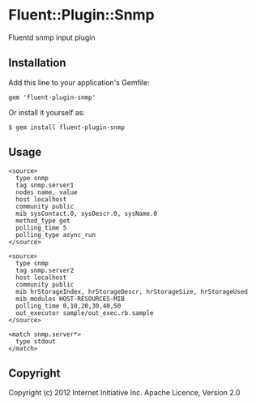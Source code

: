 # Fluent::Plugin::Snmp

Fluentd snmp input plugin

## Installation

Add this line to your application's Gemfile:

    gem 'fluent-plugin-snmp'

Or install it yourself as:

    $ gem install fluent-plugin-snmp

## Usage

    <source>
      type snmp
      tag snmp.server1
      nodes name, value
      host localhost
      community public
      mib sysContact.0, sysDescr.0, sysName.0
      method_type get
      polling_time 5
      polling_type async_run
    </source>
    
    <source>
      type snmp
      tag snmp.server2
      host localhost
      community public
      mib hrStorageIndex, hrStorageDescr, hrStorageSize, hrStorageUsed
      mib_modules HOST-RESOURCES-MIB
      polling_time 0,10,20,30,40,50
      out_executor sample/out_exec.rb.sample
    </source>
    
    <match snmp.server*>
      type stdout
    </match>

## Copyright
Copyright (c) 2012 Internet Initiative Inc.
Apache Licence, Version 2.0
